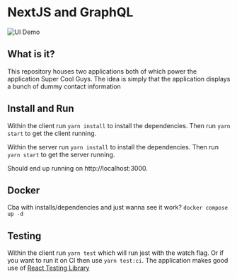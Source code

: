 # NextJS and GraphQL

![UI Demo](supercoolguys.gif)

## What is it?

This repository houses two applications both of which power the application Super Cool Guys. The idea is simply that the application displays a bunch of dummy contact information

## Install and Run

Within the client run `yarn install` to install the dependencies. Then run `yarn start` to get the client running.

Within the server run `yarn install` to install the dependencies. Then run `yarn start` to get the server running.

Should end up running on http://localhost:3000.

## Docker

Cba with installs/dependencies and just wanna see it work? `docker compose up -d`

## Testing

Within the client run `yarn test` which will run jest with the watch flag. Or if you want to run it on CI then use `yarn test:ci`. The application makes good use of [React Testing Library](https://testing-library.com/)
